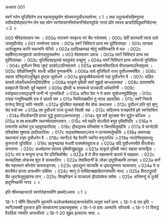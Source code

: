 अध्यायः 001

स्वर्गं गतेन युधिष्ठिरेण तत्र महासमुच्छ्रयेण शोभमानदुर्योधनदर्शनम् ॥ 1 ॥ तथा तदुत्कर्षासहिष्णुतया तदीयदोषोद्घाटनेन तेन सह स्वेन स्वर्गवासानभिरोचननिवेदनपूर्वकं नारदं प्रति स्वस्य भ्रात्रादिदिदृक्षानिवेदनम् ॥ 2 ॥

000	श्रीवेदव्यासाय नमः ।
000a	नारायणं नस्कृत्य नरं चैव नरोत्तमम् ।
000c	देवीं सरस्वतीं व्यासं ततो जयमुदीरयेत् ॥
001	जनमेजय उवाच ।
001a	स्वर्गं त्रिविष्टपं प्राप्य मम पूर्वपितामहाः ।
001c	पाण्डवा धार्तराष्ट्राश्च कानि स्थानानि भेजिरे ॥
002a	एतदिच्छाम्यहं श्रोतुं सर्वविच्चासि मे मतः ।
002c	महर्षिणाऽभ्यनुज्ञातो व्यासेनाद्भुतकर्मणा ॥
003	वैशम्पायन उवाच ।
003a	स्वर्गं त्रिविष्टपं प्राप्य तव पूर्वपितामहाः ।
003c	युधिष्ठिरप्रभृतयो यदकुर्वत तच्छृणु ॥
004a	स्वर्गं त्रिविष्टपं प्राप्य धर्मराजो युधिष्ठिरः ।
004c	दुर्योधनं श्रिया जुष्टं ददर्शाऽऽसीनमासने ॥
005a	भ्राजमानमिवादित्यं वीरलक्ष्म्याऽभिसंवृतम् ।
005c	देवैर्भ्राजिष्णुभिः साध्यैः सहितं पुण्यकर्मभिः ॥
006a	ततो युधिष्ठिरो राजा दुर्योधनममर्षितः ।
006c	सहसा संनिवृत्तोऽभूच्छ्रियं दृष्ट्वा सुयोधने ॥
007a	ब्रुवन्नुच्चैर्वचस्तान्वै नाहं दुर्योधनेन वै ।
007c	सहितः कामये लोकाँल्लब्धेनादीर्घदर्शिना ॥
008a	यत्कृते पृथिवी सर्वा सुहृदो बान्धवास्तथा ।
008c	हतास्माभिः प्रसह्याजौ किल्ष्टैः पूर्वं महावने ॥
009a	द्रौपदी च सभामध्ये पाञ्चाली धर्मचारिणी ।
009c	पर्याकृष्टाऽनवद्याङ्गी पत्नी नो गुरुसन्निधौ ॥
010a	अस्ति देवा न मे कामः सुयोधनमुदीक्षितुम् ।
010c	तत्राहं गन्तुमिच्छामि यत्र ते भ्रातरो मम ॥
011a	नैवमित्यब्रवीत्तं तु नारदः प्रहसन्निव ।
011c	स्वर्गे निवासे राजेन्द्र विरुद्धं चापि नश्यति ॥
012a	युधिष्ठिर महाबाहो मैवं वोचः कथञ्चन ।
012c	दुर्योधनं प्रति नृपं शृणु चेदं वचो मम ॥
013a	एष दुर्योधनो राजा पूज्यते त्रिदशैः सह ।
013c	सद्भिश्च राजप्रवरैर्य इमे स्वर्गवासिनः ।
014a	वीरलोकगतिं प्राप्ता युद्धे हुत्वाऽऽत्मनस्तनुम् ।
014c	यूयं सर्वे सुरसमा येन युद्धेन बाधिताः ॥
015a	स एष क्षत्रधर्मेण स्थानमेतदवाप्तवान् ।
015c	भये महति योऽभीतो बभूव पृथिवीपतिः ॥
016a	न तन्मनसि कर्तव्यं पुत्र यद्द्यूतकारितम् ।
016c	द्रौपद्याश्च परिक्लेशं न चिन्तयितुमर्हसि ॥
017a	ये चान्येऽपि परिक्लेशा युष्माकं ज्ञातिकारिताः ।
017c	सङ्ग्रामेष्वथवाऽन्यत्र न तान्संस्मर्तुमर्हसि ॥
018a	समागच्छ यथान्यायं राज्ञा दुर्योधनेन वै ।
018c	स्वर्गोऽयं नेह वैराणि भवन्ति मनुजाधिप ॥
019a	नारदेनैवमुक्तस्तु कुरुराजो युधिष्ठिरः ।
019c	भ्रातॄन्पप्रच्छ मेधावी वाक्यमेतदुवाच ह ॥
020a	यदि दुर्योधनस्यैते वीरलोकाः सनातनाः ।
020c	अधर्मज्ञस्य पापस्य पृथिवीसुहृदद्रुहः ॥
021a	यत्कृते पृथिवी नष्टा सहसा सनरद्विपा ।
021c	वयं च मन्युना दग्धा वैरं प्रतिचिकीर्षवः ॥
022a	ये ते वीरा महात्मानो भ्रातरो मे महाव्रताः ।
022c	सत्यप्रतिज्ञा लोकस्य शूरा वै सत्यवादिनः ।
022e	तेषामिदानीं के लोका द्रष्टुमिच्छामि तानहम् ॥
023a	कर्णं चैव महात्मानं कौन्तेयं सत्यसङ्गरम् ।
023c	धृष्टद्युम्नं सात्यकिं च धृष्टद्युम्नस्य चात्मजान् ॥
024a	ये च शस्त्रैर्वधं प्राप्ताः क्षत्रधर्मेण पार्थिवाः ।
024c	क्वनु ते पार्थिवान्ब्रह्मन्नैतान्पश्यामि नारद ॥
025a	विराटद्रुपदौ चैव धृष्टकेतुमुखांश्च तान् । 
025c	शिखण्डिनं च पाञ्चाल्यं द्रौपदेयांश्च सर्वशः ।
025e	अभिमन्युं च दुर्धर्षं द्रष्टुमिच्छामि नारद ॥ ॥
	
इति श्रीमन्महाभारते स्वर्गारोहणपर्वणि प्रथमोऽध्यायः ॥ 1 ॥

18-1-1 त्रीणि विष्टपानि भुवनानि फलोत्कर्षवशाद्यत्रान्तर्भवन्ति तादृशं स्वर्गं प्राप्य ॥ 18-1-6 तत इति । स्वर्गेऽप्यमर्षो दुस्त्यज इति संस्काराणां प्राबल्यमुक्तम् ॥ 18-1-9 हताः अस्माभिः संधिरार्षः ॥ 18-1-11 विरुद्धं वैरादिकं नश्यति अन्तर्धीयते ॥ 18-1-20 सुहृद इत्यदन्तः शब्दः ॥ 
